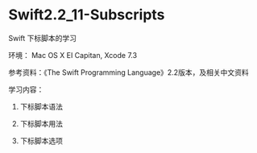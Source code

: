 # Swift2.2_11-Subscripts
Swift 下标脚本的学习

环境： Mac OS X EI Capitan, Xcode 7.3

参考资料：《The Swift Programming Language》2.2版本，及相关中文资料

学习内容：

1. 下标脚本语法

2. 下标脚本用法

3. 下标脚本选项
